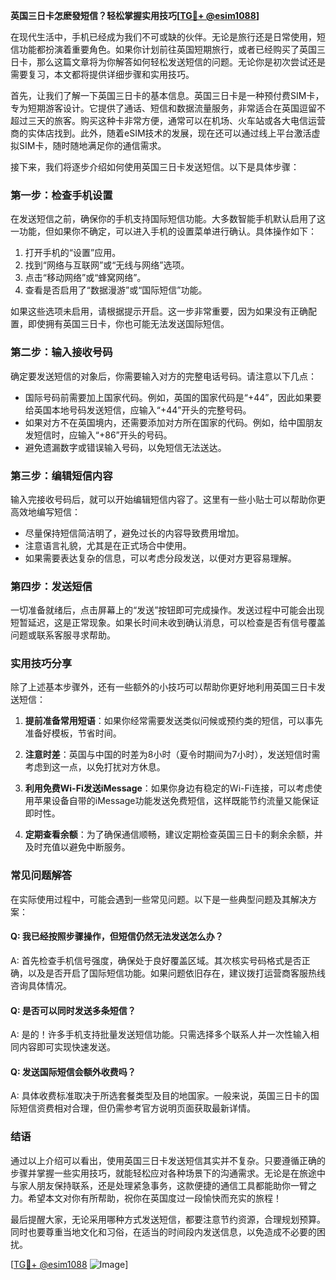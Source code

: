 **英国三日卡怎麽發短信？轻松掌握实用技巧[[TG💪+ @esim1088](https://t.me/s/esim1088)]**

在现代生活中，手机已经成为我们不可或缺的伙伴。无论是旅行还是日常使用，短信功能都扮演着重要角色。如果你计划前往英国短期旅行，或者已经购买了英国三日卡，那么这篇文章将为你解答如何轻松发送短信的问题。无论你是初次尝试还是需要复习，本文都将提供详细步骤和实用技巧。

首先，让我们了解一下英国三日卡的基本信息。英国三日卡是一种预付费SIM卡，专为短期游客设计。它提供了通话、短信和数据流量服务，非常适合在英国逗留不超过三天的旅客。购买这种卡非常方便，通常可以在机场、火车站或各大电信运营商的实体店找到。此外，随着eSIM技术的发展，现在还可以通过线上平台激活虚拟SIM卡，随时随地满足你的通信需求。

接下来，我们将逐步介绍如何使用英国三日卡发送短信。以下是具体步骤：

### 第一步：检查手机设置

在发送短信之前，确保你的手机支持国际短信功能。大多数智能手机默认启用了这一功能，但如果你不确定，可以进入手机的设置菜单进行确认。具体操作如下：

1. 打开手机的“设置”应用。
2. 找到“网络与互联网”或“无线与网络”选项。
3. 点击“移动网络”或“蜂窝网络”。
4. 查看是否启用了“数据漫游”或“国际短信”功能。

如果这些选项未启用，请根据提示开启。这一步非常重要，因为如果没有正确配置，即使拥有英国三日卡，你也可能无法发送国际短信。

### 第二步：输入接收号码

确定要发送短信的对象后，你需要输入对方的完整电话号码。请注意以下几点：

- 国际号码前需要加上国家代码。例如，英国的国家代码是“+44”，因此如果要给英国本地号码发送短信，应输入“+44”开头的完整号码。
- 如果对方不在英国境内，还需要添加对方所在国家的代码。例如，给中国朋友发短信时，应输入“+86”开头的号码。
- 避免遗漏数字或错误输入号码，以免短信无法送达。

### 第三步：编辑短信内容

输入完接收号码后，就可以开始编辑短信内容了。这里有一些小贴士可以帮助你更高效地编写短信：

- 尽量保持短信简洁明了，避免过长的内容导致费用增加。
- 注意语言礼貌，尤其是在正式场合中使用。
- 如果需要表达复杂的信息，可以考虑分段发送，以便对方更容易理解。

### 第四步：发送短信

一切准备就绪后，点击屏幕上的“发送”按钮即可完成操作。发送过程中可能会出现短暂延迟，这是正常现象。如果长时间未收到确认消息，可以检查是否有信号覆盖问题或联系客服寻求帮助。

### 实用技巧分享

除了上述基本步骤外，还有一些额外的小技巧可以帮助你更好地利用英国三日卡发送短信：

1. **提前准备常用短语**：如果你经常需要发送类似问候或预约类的短信，可以事先准备好模板，节省时间。
   
2. **注意时差**：英国与中国的时差为8小时（夏令时期间为7小时），发送短信时需考虑到这一点，以免打扰对方休息。

3. **利用免费Wi-Fi发送iMessage**：如果你身边有稳定的Wi-Fi连接，可以考虑使用苹果设备自带的iMessage功能发送免费短信，这样既能节约流量又能保证即时性。

4. **定期查看余额**：为了确保通信顺畅，建议定期检查英国三日卡的剩余余额，并及时充值以避免中断服务。

### 常见问题解答

在实际使用过程中，可能会遇到一些常见问题。以下是一些典型问题及其解决方案：

#### Q: 我已经按照步骤操作，但短信仍然无法发送怎么办？
A: 首先检查手机信号强度，确保处于良好覆盖区域。其次核实号码格式是否正确，以及是否开启了国际短信功能。如果问题依旧存在，建议拨打运营商客服热线咨询具体情况。

#### Q: 是否可以同时发送多条短信？
A: 是的！许多手机支持批量发送短信功能。只需选择多个联系人并一次性输入相同内容即可实现快速发送。

#### Q: 发送国际短信会额外收费吗？
A: 具体收费标准取决于所选套餐类型及目的地国家。一般来说，英国三日卡的国际短信资费相对合理，但仍需参考官方说明页面获取最新详情。

### 结语

通过以上介绍可以看出，使用英国三日卡发送短信其实并不复杂。只要遵循正确的步骤并掌握一些实用技巧，就能轻松应对各种场景下的沟通需求。无论是在旅途中与家人朋友保持联系，还是处理紧急事务，这款便捷的通信工具都能助你一臂之力。希望本文对你有所帮助，祝你在英国度过一段愉快而充实的旅程！

最后提醒大家，无论采用哪种方式发送短信，都要注意节约资源，合理规划预算。同时也要尊重当地文化和习俗，在适当的时间段内发送信息，以免造成不必要的困扰。

[[TG💪+ @esim1088](https://t.me/s/esim1088) ![Image](https://i.postimg.cc/4NQfJmqS/Snipaste-2025-05-13-00-14-12.png)]